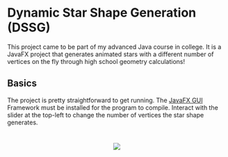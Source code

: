 # Dynamic Star Shape Generation (DSSG)
This project came to be part of my advanced Java course in college. It is a JavaFX project that generates animated stars with a different number of vertices on the fly through high school geometry calculations!

## Basics
The project is pretty straightforward to get running. The [JavaFX GUI](https://openjfx.io/) Framework must be installed for the program to compile. Interact with the slider at the top-left to change the number of vertices the star shape generates.

#
<p align="center">
  <img src="https://rutgers.app.box.com/index.php?rm=box_download_shared_file&shared_name=f4e7p69hef02dwy2v0t5f3wad80osfm9&file_id=f_1647674684971" />
</p>
